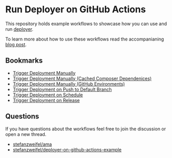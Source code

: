 # Run Deployer on GitHub Actions

This repository holds example workflows to showcase how you can use and run [deployer](https://deployer.org/). 

To learn more about how to use these workflows read the accompanianing [blog post](https://stefanzweifel.dev/posts/2021/05/24/deployer-on-github-actions).

## Bookmarks

- [Trigger Deployment Manually](https://github.com/stefanzweifel/deployer-on-github-actions-example/blob/main/.github/workflows/deploy_manual.yml)
- [Trigger Deployment Manually (Cached Composer Dependenices)](https://github.com/stefanzweifel/deployer-on-github-actions-example/blob/main/.github/workflows/deploy_manual_with_cache.yml)
- [Trigger Deployment Manually (GitHub Environments)](https://github.com/stefanzweifel/deployer-on-github-actions-example/blob/main/.github/workflows/deploy_manual_with_environments.yml)
- [Trigger Deployment on Push to Default Branch](https://github.com/stefanzweifel/deployer-on-github-actions-example/blob/main/.github/workflows/deploy_push.yml)
- [Trigger Deployment on Schedule](https://github.com/stefanzweifel/deployer-on-github-actions-example/blob/main/.github/workflows/deploy_schedule.yml)
- [Trigger Deployment on Release](https://github.com/stefanzweifel/deployer-on-github-actions-example/blob/main/.github/workflows/deploy_release.yml)

## Questions

If you have questions about the workflows feel free to join the discussion or open a new thread.

- [stefanzweifel/ama](https://github.com/stefanzweifel/ama/discussions)
- [stefanzweifel/deployer-on-github-actions-example](https://github.com/stefanzweifel/deployer-on-github-actions-example/discussions
)


